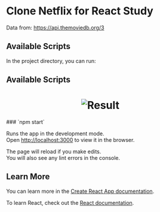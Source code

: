 # Clone Netflix for React Study

Data from: https://api.themoviedb.org/3

## Available Scripts

In the project directory, you can run:
## Available Scripts
<h1 align="center">
  <img alt="Result" title="Result" src="/result1.png" />
</h1>
### `npm start`

Runs the app in the development mode.\
Open [http://localhost:3000](http://localhost:3000) to view it in the browser.

The page will reload if you make edits.\
You will also see any lint errors in the console.

## Learn More

You can learn more in the [Create React App documentation](https://facebook.github.io/create-react-app/docs/getting-started).

To learn React, check out the [React documentation](https://reactjs.org/).
